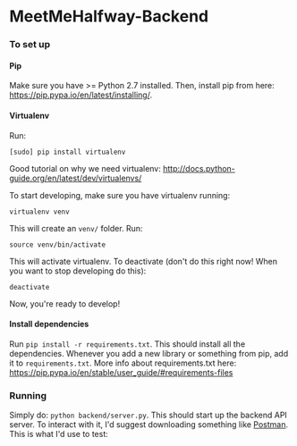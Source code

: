 # MeetMeHalfway-Backend

### To set up

#### Pip
Make sure you have >= Python 2.7 installed. Then, install pip from here: https://pip.pypa.io/en/latest/installing/. 

#### Virtualenv
Run:

`[sudo] pip install virtualenv`

Good tutorial on why we need virtualenv: http://docs.python-guide.org/en/latest/dev/virtualenvs/

To start developing, make sure you have virtualenv running:

`virtualenv venv`

This will create an `venv/` folder. Run:

`source venv/bin/activate`

This will activate virtualenv. To deactivate (don't do this right now! When you want to stop developing do this):

`deactivate`

Now, you're ready to develop!

#### Install dependencies
Run `pip install -r requirements.txt`. This should install all the dependencies. Whenever you add a new library or something from pip, add it to `requirements.txt`. More info about requirements.txt here: https://pip.pypa.io/en/stable/user_guide/#requirements-files 

### Running

Simply do: `python backend/server.py`. This should start up the backend API server. To interact with it, I'd suggest downloading something like [Postman](https://chrome.google.com/webstore/detail/postman/fhbjgbiflinjbdggehcddcbncdddomop). This is what I'd use to test:





